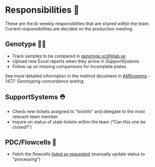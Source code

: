 # Responsibilities 📜

These are the bi-weekly responsibilites that are shared within the team. Current responsibilities are decided on the production meeting.

## Genotype 🕵️‍♀️

- Track samples to be compared in [genotype.scilifelab.se][genotype]
- Upload new Excel reports when they arrive in _SupportSystems_
- Follow up on missing comparisons for incomplete plates

See more detailed information in the method document in [AMSystems][amsystems] - _1477: Genotyping concordance testing_.

## SupportSystems ⛑

- Check new tickets assigned to "bioinfo" and delegate to the most relevant team member
- Inquire on status of stale tickets within the team ("Can this one be closed?")

## PDC/Flowcells 📼

- Fetch the flowcells [listed as requested][fc-queue] (manually update status to "processing")

[genotype]: https://genotype.scilifelab.se
[fc-queue]: https://clinical.scilifelab.se/flowcells
[amsystems]: https://jo812.amsystem.com/index.php
